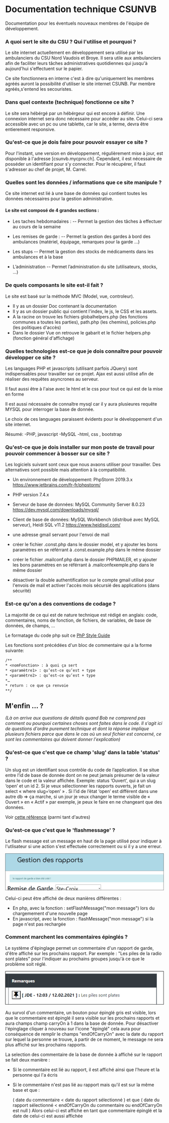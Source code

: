 # Documentation technique CSUNVB

Documentation pour les éventuels nouveaux membres de l'équipe de développement. 

### A quoi sert le site du CSU ? Qui l'utilise et pourquoi ?

Le site internet actuellement en développement sera utilisé par les ambulanciers du CSU Nord Vaudois et Broye.
Il sera utile aux ambulanciers afin de faciliter leurs tâches administratives quotidiennes qui jusqu'à aujourd'hui s'effectuent sur le papier.

Ce site fonctionnera en interne c'est à dire qu'uniquement les membres agréés auront la possibilité d'utiliser le site internet CSUNB. Par membre agréés,s'entend les secouristes.

### Dans quel contexte (technique) fonctionne ce site ?

Le site sera hébérgé par un hébérgeur qui est encore à définir. Une connexion internet sera donc nécessaire pour accèder au site. Celui-ci sera accessible avec un pc ou une tablette, car le site, a terme, devra être entierement responsive.

### Qu'est-ce que je dois faire pour pouvoir essayer ce site ?

Pour l'instant, une version en développement, régulièrement mise à jour,  est disponible à l'adresse [csunvb.mycpnv.ch]. Cependant, il est nécessaire de posséder un identifiant pour s'y connecter. Pour le récupérer, il faut s'adresser au chef de projet, M. Carrel.

### Quelles sont les données / informations que ce site manipule ?

Ce site internet est lié à une base de données qui contient toutes les données nécessaires pour la gestion administrative.
#### Le site est composé de 4 grandes sections :

- Les taches hebdomadaires :
-- Permet la gestion des tâches à effectuer au cours de la semaine


- Les remises de garde : 
-- Permet la gestion des gardes à bord des ambulances (matériel, équipage, remarques pour la garde ...)


- Les stups
-- Permet la gestion des stocks de médicaments dans les ambulances et à la base

- L’administration
-- Permet l’administration du site (utilisateurs, stocks, …)


### De quels composants le site est-il fait ? 

Le site est basé sur la méthode MVC (Model, vue, controleur).
- Il y as un dossier Doc contenant la documentation
- Il y as un dossier public qui contient l'index, le js, le CSS et les assets.
- A la racine on trouve les fichiers globalhelpers.php (les fonctions communes a toutes les parties), path.php (les chemins), policies.php (les politiques d'accès)
- Dans le dossier Vue on retrouve le gabarit et le fichier helpers.php (fonction général d'affichage)

### Quelles technologies est-ce que je dois connaître pour pouvoir développer ce site ? 

Les languages PHP et javascripts (utilisant parfois JQuery) sont indispensables pour travailler sur ce projet.
Ajax est aussi utilisé afin de réaliser des requêtes asyncrones au serveur.

Il faut aussi être à l'aise avec le html et le css pour tout ce qui est de la mise en forme

Il est aussi nécessaire de connaître mysql car il y aura plusieures requête MYSQL pour interroger la base de donnée.

Le choix de ces languages paraissent évidents pour le développement d'un site internet.

Résumé:
-PHP, javascript
-MySQL
-html, css , bootstrap




### Qu'est-ce que je dois installer sur mon poste de travail pour pouvoir commencer à bosser sur ce site ?
Les logiciels suivant sont ceux que nous avaons utiliser pour travailler. Des alternatives sont possible mais attention à la compatibilité.


- Un environnement de développement: PhpStorm 2019.3.x https://www.jetbrains.com/fr-fr/phpstorm/
- PHP version 7.4.x
- Serveur de base de données: MySQL Community Server 8.0.23 https://dev.mysql.com/downloads/mysql/
- Client de base de données: MySQL Workbench (distribué avec MySQL serveur), Heidi SQL v11.2 https://www.heidisql.com/
- une adresse gmail servant pour l'envoi de mail

- créer le fichier .const.php dans le dossier model, et y ajouter les bons paramètres en se référrant à .const.example.php dans le même dossier
- créer le fichier .mailconf.php dans le dossier PHPMAILER, et y ajouter les bons paramètres en se référrant à .mailconfexemple.php dans le même dossier
- désactiver la double authentification sur le compte gmail utilisé pour l'envois de mail et activer l'accès mois sécursié des applications (dans sécurité)

### Est-ce qu'on a des conventions de codage ?

La majorité de ce qui est de nature technique est rédigé en anglais: code, commentaires, noms de fonction, de fichiers, de variables, de base de données, de champs, ...

Le formatage du code php suit ce [PhP Style Guide](https://gist.github.com/ryansechrest/8138375)

Les fonctions sont précédées d'un bloc de commentaire qui a la forme suivante:

```
/**
* <nomFonction> : à quoi ça sert
* <paramètre1> : qu’est-ce qu’est + type
* <paramètre2> : qu’est-ce qu’est + type
*…
* return : ce que ça renvoie
**/
```

## M'enfin ... ?

_(Là on arrive aux questions de détails quand Bob ne comprend pas comment ou pourquoi certaines choses sont faites dans le code.
Il s'agit ici de questions d'ordre purement technique et dont la réponse implique plusieurs fichiers parce que dans le cas où un seul fichier est concerné, ce sont les commentaires qui doivent donner l'explication)_

### Qu'est-ce que c'est que ce champ 'slug' dans la table 'status' ?

Un slug est un identifiant sous contrôle du code de l’application. Il se situe entre l’id de base de donnée dont on ne peut jamais présumer de la valeur dans le code et la valeur affichée. Exemple: status ‘Ouvert’, qui a un slug ‘open’ et un id 2. Si je veux sélectionner les rapports ouverts, je fait un select « where slug=‘open’ » . Si l’id de l’état ‘open’ est différent dans une autre db => ça marche, si un jour je veux changer le terme visible de « Ouvert » en « Actif » par exemple, je peux le faire en ne changeant que des données. 

Voir [cette référence](https://medium.com/dailyjs/web-developer-playbook-slug-a6dcbe06c284) (parmi tant d'autres)

### Qu'est-ce que c'est que le 'flashmessage' ?

Le flash message est un message en haut de la page utilisé pour indiquer à l'utlisateur si une action s'est effectuée correctement ou si il y a une erreur.

![flashMessage image](images/flashMessage.PNG)

Celui-ci peut être affiché de deux manières différentes :
 - En php, avec la fonction : setFlashMessage("mon message") lors du chargemement d'une nouvelle page
 - En javascript, avec la fonction : flashMessage("mon message") si la page n'est pas rechargée

### Comment marchent les commentaires épinglés ?

Le système d'épinglage permet un commentaire d'un rapport de garde, d'être affiché sur les prochains rapport.
Par exemple : "Les piles de la radio sont plates" pour l'indiquer au prochains groupes jusqu'à ce que le problème soit réglé.

![flashMessage image](images/commentaireEpigle.PNG)

Au survol d'un commentaire, un bouton pour épinglé gris est visible, lors que le commentaire est épinglé il sera visible sur les prochains rapports et aura champs champ carryOn à 1 dans la base de donnée.
Pour désactiver l'épinglage cliquer à nouveau sur l'icone "épinglé" cela aura pour conséquence de remplir le champs "endOfCarryOn" avec la date du rapport sur lequel la personne se trouve, à partir de ce moment, le message ne sera plus affiché sur les prochains rapports.

La selection des commentaire de la base de donnée à affiché sur le rapport se fait deux manière :
- Si le commentaire est lié au rapport, il est affiché ainsi que l'heure et la personne qui l'a écris
- Si le commentaire n'est pas lié au rapport mais qu'il est sur la même base et que :
   
   ( date du commentaire < date du rapport sélectionné ) et que ( date du rapport sélectionné < endOfCarryOn du commentaire ou endOfCarryOn est null )
   Alors celui-ci est affiché en tant que commentaire épinglé et la date de celui-ci est aussi affichée